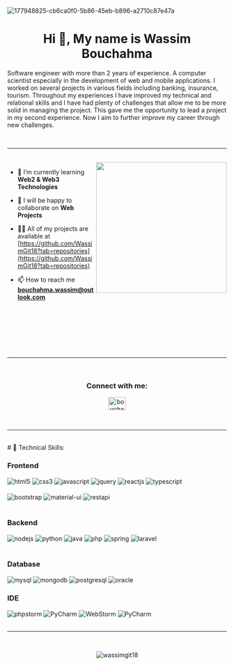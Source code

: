 ![177948825-cb6ca0f0-5b86-45eb-b896-a2710c87e47a](https://github.com/WassimGit18/WassimGit18/assets/36075829/87a6f7d8-8b9b-4fec-b262-2ffadd73a71d)
<h1 align="center">Hi 👋, My name is Wassim Bouchahma</h1>
<p align="left">
  Software engineer with more than 2 years of experience. A computer scientist especially in the development of web and mobile applications. I worked on several projects in various fields including banking, insurance, tourism. Throughout my experiences I have improved my technical and relational skills and I have had plenty of challenges that allow me to be more solid in managing the project. This gave me the opportunity to lead a project in my second experience. Now I aim to further improve my career through new challenges.
</p>



<br>

---

<br>

<img src="https://user-images.githubusercontent.com/56123405/177257029-97b74749-6158-42db-a3bc-c4f8f80db01c.png" align="right" width=300>


- 🌱 I’m currently learning **Web2 & Web3 Technologies**

- 👯 I will be happy to collaborate on **Web Projects**

- 👨‍💻 All of my projects are available at [https://github.com/WassimGit18?tab=repositories](https://github.com/WassimGit18?tab=repositories)

- 📫 How to reach me **bouchahma.wassim@outlook.com**

<br>
<br>
<br>
<br>
<br>
<br>

---

<br>
<h3 align="center">Connect with me:</h3>
<p align="center">
<a href="https://linkedin.com/in/bouchahma-wassim" target="blank"><img align="center" src="https://raw.githubusercontent.com/rahuldkjain/github-profile-readme-generator/master/src/images/icons/Social/linked-in-alt.svg" alt="bouchahma-wassim" height="30" width="40" /></a>
</p>
<br>

---

<br>
# 🥇 Technical Skills:
<div align="left">
  <h3 align="left">Frontend</h3>
  <img src="https://img.shields.io/badge/html5-%23E34F26.svg?style=for-the-badge&logo=html5&logoColor=white" align="center" alt="html5">
  <img src = "https://img.shields.io/badge/css3-%231572B6.svg?style=for-the-badge&logo=css3&logoColor=white" align="center" alt="css3">
  <img src ="https://img.shields.io/badge/javascript-%23323330.svg?style=for-the-badge&logo=javascript&logoColor=%23F7DF1E" align="center" alt="javascript">
  <img src ="https://img.shields.io/badge/jQuery-0769AD?style=for-the-badge&logo=jquery&logoColor=white" align="center" alt="jquery">
  <img src="https://img.shields.io/badge/React-20232A?style=for-the-badge&logo=react&logoColor=61DAFB"  align="center" alt="reactjs" />
  <img src='https://img.shields.io/badge/typescript-%23007ACC.svg?style=for-the-badge&logo=typescript&logoColor=white' align='center' alt='typescript' />
  <br/>
  <br/>
  <img src="https://img.shields.io/badge/Bootstrap-593D88?style=for-the-badge&logo=bootstrap&logoColor=white"  align="center" alt="bootstrap" />
  <img src = "https://img.shields.io/badge/MUI-007FFF.svg?style=for-the-badge&logo=MUI&logoColor=white" align="center" alt="material-ui"/>
  <img src="https://img.shields.io/badge/Rest%20Api-000000.svg?style=for-the-badge&logo=Amazon-CloudWatch&logoColor=white" align="center" alt="restapi"/>
</div>
<br/>
<div align="left"><h3 align="left">Backend</h3> 
  <img src="https://img.shields.io/badge/Node.js-339933?style=for-the-badge&logo=nodedotjs&logoColor=white" align="center" alt="nodejs" />
  <img src="https://img.shields.io/badge/Python-14354C?style=for-the-badge&logo=python&logoColor=white" align="center" alt="python" />
  <img src="https://img.shields.io/badge/Java-ED8B00?style=for-the-badge&logo=openjdk&logoColor=white" align="center" alt="java" />
  <img src="https://img.shields.io/badge/PHP-777BB4?style=for-the-badge&logo=php&logoColor=white" align="center" alt="php" />
  <img src="https://img.shields.io/badge/Spring-6DB33F?style=for-the-badge&logo=spring&logoColor=white" align="center" alt="spring" />
  <img src="https://img.shields.io/badge/Laravel-FF2D20?style=for-the-badge&logo=laravel&logoColor=white" align="center" alt="laravel" />
</div>
<br/>
<div align="left"><h3 align="left">Database</h3> 
  <img src="https://img.shields.io/badge/MySQL-00000F?style=for-the-badge&logo=mysql&logoColor=white" align="center" alt="mysql" />
  <img src="https://img.shields.io/badge/MongoDB-4EA94B?style=for-the-badge&logo=mongodb&logoColor=white" align="center" alt="mongodb" />
  <img src="https://img.shields.io/badge/PostgreSQL-316192?style=for-the-badge&logo=postgresql&logoColor=white" align="center" alt="postgresql" />
  <img src="https://img.shields.io/badge/Oracle-F80000?style=for-the-badge&logo=Oracle&logoColor=white" align="center" alt="oracle" />
</div>
  
<div align="left"><h3 align="left">IDE</h3> 
   <img src="http://img.shields.io/badge/-PHPStorm-181717?style=for-the-badge&logo=phpstorm&logoColor=white" align="center" alt="phpstorm"/>
   <img src="https://img.shields.io/badge/PyCharm-000000.svg?&style=for-the-badge&logo=PyCharm&logoColor=white" align="center" alt="PyCharm"/>
   <img src="https://img.shields.io/badge/WebStorm-000000?style=for-the-badge&logo=WebStorm&logoColor=white" align="center" alt="WebStorm"/>
   <img src="https://img.shields.io/badge/Visual_Studio_Code-0078D4?style=for-the-badge&logo=visual%20studio%20code&logoColor=white" align="center" alt="PyCharm"/>
</div>
<br>

---

<br>
<p align="center"><img align="center" src="https://github-readme-streak-stats.herokuapp.com/?user=wassimgit18&" alt="wassimgit18" /></p>
